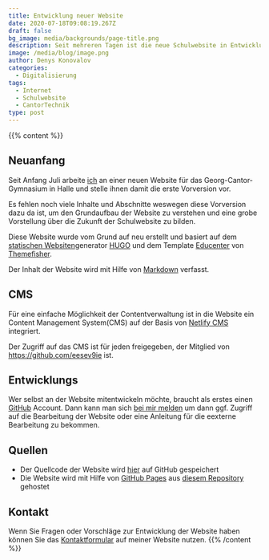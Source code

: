 ```yaml
---
title: Entwicklung neuer Website
date: 2020-07-18T09:08:19.267Z
draft: false
bg_image: media/backgrounds/page-title.png
description: Seit mehreren Tagen ist die neue Schulwebsite in Entwicklung.
image: /media/blog/image.png
author: Denys Konovalov
categories:
  - Digitalisierung
tags:
  - Internet
  - Schulwebsite
  - CantorTechnik
type: post
---
```

{{% content %}}
## Neuanfang

Seit Anfang Juli arbeite [ich](/de/author/denys-konovalov) an einer neuen Website für das Georg-Cantor-Gymnasium in Halle und stelle ihnen damit die erste Vorversion vor.

Es fehlen noch viele Inhalte und Abschnitte weswegen diese Vorversion dazu da ist, um den Grundaufbau der Website zu verstehen und eine grobe Vorstellung über die Zukunft der Schulwebsite zu bilden.

Diese Website wurde vom Grund auf neu erstellt und basiert auf dem [statischen Websiten](https://de.wikipedia.org/wiki/Webseite#Dynamisch_generierte_statische_Webseiten)generator [HUGO](https://gohugo.io) und dem Template [Educenter](https://themes.gohugo.io/educenter-hugo) von [Themefisher](https://themefisher.com/).

Der Inhalt der Website wird mit Hilfe von [Markdown](https://de.wikipedia.org/wiki/Markdown) verfasst.

## CMS

Für eine einfache Möglichkeit der Contentverwaltung ist in die Website ein Content Management System(CMS) auf der Basis von [Netlify CMS](https://netlifycms.org) integriert.

Der Zugriff auf das CMS ist für jeden freigegeben, der Mitglied von <https://github.com/eesev9ie> ist.

## Entwicklungs

Wer selbst an der Website mitentwickeln möchte, braucht als erstes einen [GitHub](https://github.com) Account. Dann kann man sich [bei mir melden](mailto:service@lxdb.de) um dann ggf. Zugriff auf die Bearbeitung der Website oder eine Anleitung für die eexterne Bearbeitung zu bekommen.


## Quellen
 - Der Quellcode der Website wird [hier](https://github.com/eesev9ie/gcg-website/) auf GitHub gespeichert
 - Die Website wird mit Hilfe von [GitHub Pages](https://github.io) aus [diesem Repository](https://github.com/eesev9ie/eesev9ie.github.io) gehostet

## Kontakt

Wenn Sie Fragen oder Vorschläge zur Entwicklung der Website haben können Sie das [Kontaktformular](https://web.lxdb.de/de/#contact) auf meiner Website nutzen.
{{% /content %}}
